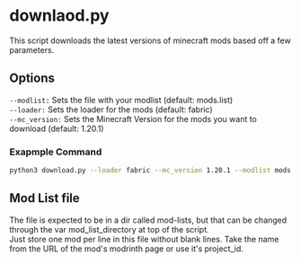 # downlaod.py
This script downloads the latest versions of minecraft mods based off a few parameters.
## Options
`--modlist:` Sets the file with your modlist (default: mods.list)  
`--loader:` Sets the loader for the mods (default: fabric)  
`--mc_version:` Sets the Minecraft Version for the mods you want to download (default: 1.20.1)
### Exapmple Command
```bash
python3 download.py --loader fabric --mc_version 1.20.1 --modlist mods.list
```
## Mod List file
The file is expected to be in a dir called mod-lists, but that can be changed through the var mod_list_directory at top of the script.  
Just store one mod per line in this file without blank lines. Take the name from the URL of the mod's modrinth page or use it's project_id.
